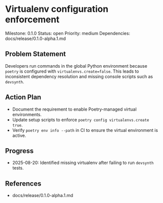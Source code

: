 # Virtualenv configuration enforcement
Milestone: 0.1.0
Status: open
Priority: medium
Dependencies: docs/release/0.1.0-alpha.1.md

## Problem Statement
Developers run commands in the global Python environment because `poetry` is configured with `virtualenvs.create=false`. This leads to inconsistent dependency resolution and missing console scripts such as `devsynth`.

## Action Plan
- Document the requirement to enable Poetry-managed virtual environments.
- Update setup scripts to enforce `poetry config virtualenvs.create true`.
- Verify `poetry env info --path` in CI to ensure the virtual environment is active.

## Progress
- 2025-08-20: Identified missing virtualenv after failing to run `devsynth` tests.

## References
- docs/release/0.1.0-alpha.1.md
